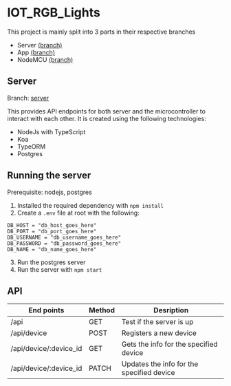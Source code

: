 # IOT_RGB_Lights
 
This project is mainly split into 3 parts in their respective branches
- Server [(branch)](https://github.com/marcuspeh/IOT_RGB_Lights/tree/server)
- App [(branch)](https://github.com/marcuspeh/IOT_RGB_Lights/tree/app)
- NodeMCU [(branch)](https://github.com/marcuspeh/IOT_RGB_Lights/tree/nodemcu)

## Server
Branch: [server](https://github.com/marcuspeh/IOT_RGB_Lights/tree/server)

This provides API endpoints for both server and the microcontroller to interact with each other. It is created using the following technologies:
- NodeJs with TypeScript
- Koa
- TypeORM
- Postgres

## Running the server
Prerequisite: nodejs, postgres

1) Installed the required dependency with `npm install`
2) Create a `.env` file at root with the following: 
```
DB_HOST = "db_host_goes_here"
DB_PORT = "db_port_goes_here"
DB_USERNAME = "db_username_goes_here"
DB_PASSWORD = "db_password_goes_here"
DB_NAME = "db_name_goes_here"
```
3) Run the postgres server
4) Run the server with `npm start`

## API
| End points | Method | Desription |
| --- | --- | --- | 
| /api | GET | Test if the server is up |
| /api/device | POST | Registers a new device |
| /api/device/:device_id | GET | Gets the info for the specified device |
| /api/device/:device_id | PATCH | Updates the info for the specified device |
